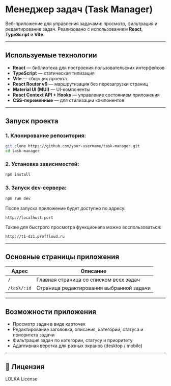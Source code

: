 # Менеджер задач (Task Manager)

Веб-приложение для управления задачами: просмотр, фильтрация и редактирование задач. Реализовано с использованием **React**, **TypeScript** и **Vite**.

---

## Используемые технологии

- **React** — библиотека для построения пользовательских интерфейсов
- **TypeScript** — статическая типизация
- **Vite** — сборщик проекта
- **React Router v6** — маршрутизация без перезагрузки страниц
- **Material UI (MUI)** — UI-компоненты
- **React Context API + Hooks** — управление состоянием приложения
- **CSS-переменные** — для стилизации компонентов

---

## Запуск проекта

### 1. Клонирование репозитория:

```bash
git clone https://github.com/your-username/task-manager.git
cd task-manager
```

### 2. Установка зависимостей:

```bash
npm install
```

### 3. Запуск dev-сервера:

```bash
npm run dev
```

После запуска приложение будет доступно по адресу:
```
http://localhost:port
```

Также для быстрого просмотра функционала можно воспользоваться:
```
http://t1-dz1.proffloud.ru
```

---

## Основные страницы приложения

| Адрес        | Описание                                      |
|--------------|-----------------------------------------------|
| `/`          | Главная страница со списком всех задач       |
| `/task/:id`  | Страница редактирования выбранной задачи     |

---

## Возможности приложения

- Просмотр задач в виде карточек
- Редактирование заголовка, описания, категории, статуса и приоритета задачи
- Фильтрация задач по категории, статусу и приоритету
- Адаптивная верстка для разных экранов (desktop / mobile)

---

## 📜 Лицензия

LOLKA License
